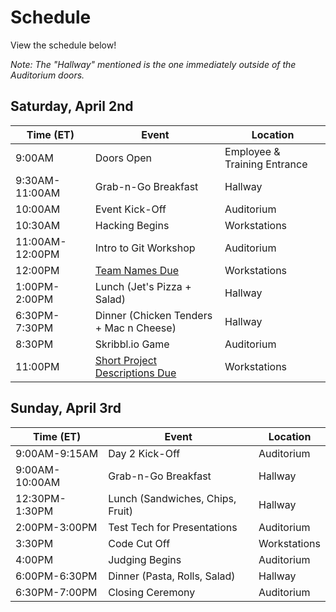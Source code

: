# Schedule
View the schedule below!

_Note: The "Hallway" mentioned is the one immediately outside of the Auditorium doors._

## Saturday, April 2nd

| Time (ET)       | Event                                   | Location |
|-----------------|-----------------------------------------|----------|
| 9:00AM          | Doors Open                              | Employee & Training Entrance |
| 9:30AM-11:00AM  | Grab-n-Go Breakfast                     | Hallway |
| 10:00AM         | Event Kick-Off                          | Auditorium |
| 10:30AM         | Hacking Begins                          | Workstations |
| 11:00AM-12:00PM | Intro to Git Workshop                   | Auditorium |
| 12:00PM         | [Team Names Due](https://forms.gle/4yX6CzQ7qqjD87246) | Workstations |
| 1:00PM-2:00PM   | Lunch (Jet's Pizza + Salad)             | Hallway |
| 6:30PM-7:30PM   | Dinner (Chicken Tenders + Mac n Cheese) | Hallway |
| 8:30PM          | Skribbl.io Game                         | Auditorium |
| 11:00PM         | [Short Project Descriptions Due](https://forms.gle/w3NgrLavFCiviGpP7) | Workstations |

## Sunday, April 3rd

| Time (ET)      | Event                            | Location |
|----------------|----------------------------------|----------|
| 9:00AM-9:15AM  | Day 2 Kick-Off                   | Auditorium |
| 9:00AM-10:00AM | Grab-n-Go Breakfast              | Hallway |
| 12:30PM-1:30PM | Lunch (Sandwiches, Chips, Fruit) | Hallway |
| 2:00PM-3:00PM  | Test Tech for Presentations      | Auditorium |
| 3:30PM         | Code Cut Off                     | Workstations |
| 4:00PM         | Judging Begins                   | Auditorium |
| 6:00PM-6:30PM  | Dinner (Pasta, Rolls, Salad)     | Hallway |
| 6:30PM-7:00PM  | Closing Ceremony                 | Auditorium |
